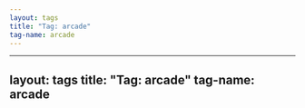 ```yaml
---
layout: tags
title: "Tag: arcade"
tag-name: arcade
---
```

---
layout: tags
title: "Tag: arcade"
tag-name: arcade
---
